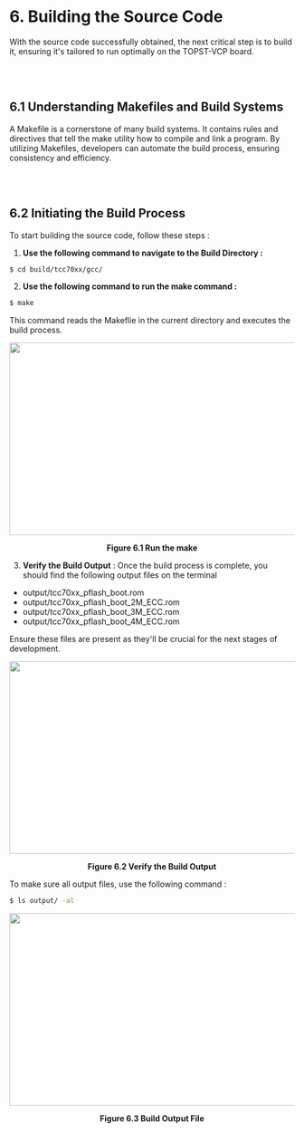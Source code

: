 #  6. Building the Source Code

With the source code successfully obtained, the next critical step is to build it, ensuring it's tailored to run optimally on the TOPST-VCP board.

<br/><br/>

## 6.1 Understanding Makefiles and Build Systems

A Makefile is a cornerstone of many build systems. It contains rules and directives that tell the make utility how to compile and link a program. By utilizing Makefiles, developers can automate the build process, ensuring consistency and efficiency.

<br/><br/>

## 6.2 Initiating the Build Process

To start building the source code, follow these steps :

1. **Use the following command to navigate to the Build Directory :**

```bash
$ cd build/tcc70xx/gcc/
```

2. **Use the following command to run the make command :**

```bash
$ make
```

This command reads the Makeflie in the current directory and executes the build process.

<p align="center">
    <img src="https://github.com/Topst-Dev/Documentation/assets/144076415/84b9a259-e6e7-4463-bc98-47ad15e0d04b" width="750" height="340">
</p>
<p align="center"><strong>Figure 6.1 Run the make</strong></p>

3. **Verify the Build Output** : Once the build process is complete, you should find the following output files on the terminal
- output/tcc70xx_pflash_boot.rom
- output/tcc70xx_pflash_boot_2M_ECC.rom
- output/tcc70xx_pflash_boot_3M_ECC.rom
- output/tcc70xx_pflash_boot_4M_ECC.rom

Ensure these files are present as they'll be crucial for the next stages of development.

<p align="center">
    <img src="https://github.com/Topst-Dev/Documentation/assets/144076415/08838777-78c1-455c-822e-06f90d5e00bf" width="750" height="340">
</p>
<p align="center"><strong>Figure 6.2 Verify the Build Output</strong></p>

To make sure all output files, use the following command :

```bash
$ ls output/ -al
```

<p align="center">
    <img src="https://github.com/Topst-Dev/Documentation/assets/144076415/b82ae0af-fef7-411e-b0a1-f62ae01108b9" width="750" height="340">
</p>
<p align="center"><strong>Figure 6.3 Build Output File</strong></p>
